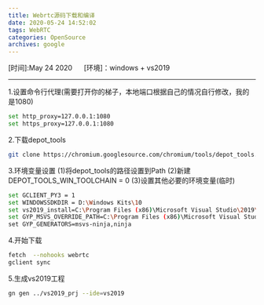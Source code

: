 ```yaml
---
title: Webrtc源码下载和编译
date: 2020-05-24 14:52:02
tags: WebRTC
categories: OpenSource
archives: google
---
```


[时间]:May 24 2020  &nbsp;&nbsp;&nbsp;&nbsp; [环境]：windows + vs2019
<!-- more -->
---

1.设置命令行代理(需要打开你的梯子，本地端口根据自己的情况自行修改，我的是1080)
```bash
set http_proxy=127.0.0.1:1080
set https_proxy=127.0.0.1:1080
```

2.下载depot_tools

```bash
git clone https://chromium.googlesource.com/chromium/tools/depot_tools.git
```

3.环境变量设置
(1)将depot_tools的路径设置到Path
(2)新建DEPOT_TOOLS_WIN_TOOLCHAIN = 0
(3)设置其他必要的环境变量(临时)
```bash
set GCLIENT_PY3 = 1
set WINDOWSSDKDIR = D:\Windows Kits\10
set vs2019_install=C:\Program Files (x86)\Microsoft Visual Studio\2019\Community
set GYP_MSVS_OVERRIDE_PATH=C:\Program Files (x86)\Microsoft Visual Studio\2019\Community\
set GYP_GENERATORS=msvs-ninja,ninja
```

4.开始下载
```bash
fetch  --nohooks webrtc
gclient sync
```

5.生成vs2019工程
```bash
gn gen ../vs2019_prj --ide=vs2019
```
